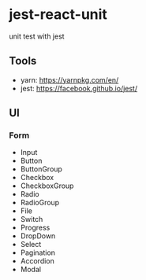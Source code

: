 # jest-react-unit
unit test with jest

## Tools
- yarn: https://yarnpkg.com/en/
- jest: https://facebook.github.io/jest/

## UI

### Form
- Input
- Button
- ButtonGroup
- Checkbox
- CheckboxGroup
- Radio
- RadioGroup
- File
- Switch
- Progress
- DropDown
- Select
- Pagination
- Accordion
- Modal